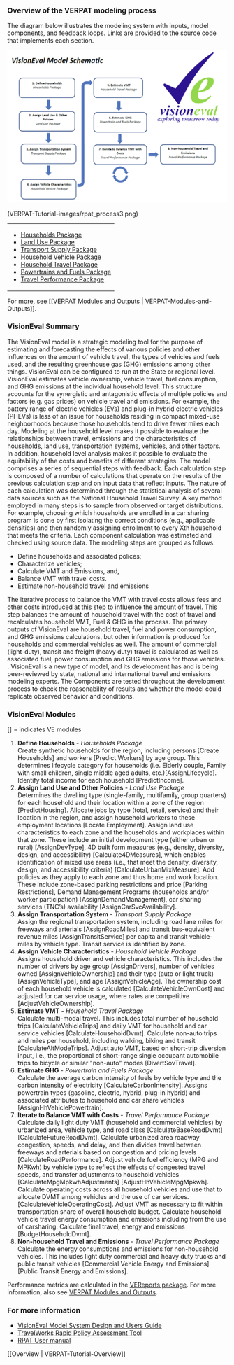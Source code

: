 ### Overview of the VERPAT modeling process

The diagram below illustrates the modeling system with inputs, model components, and feedback loops. Links are provided to the source code that implements each section.

![](VERPAT-Tutorial-images/rpat_process3.png)

(VERPAT-Tutorial-images/rpat_process3.png)

<table>
  <tr>
    <td> <ul> 
	<li> <a href="https://github.com/gregorbj/VisionEval/tree/master/sources/modules/VESimHouseholds"> Households Package </a> </li> 
	<li> <a href="https://github.com/gregorbj/VisionEval/tree/master/sources/modules/VELandUse"> Land Use Package </a> </li>
	<li> <a href="https://github.com/gregorbj/VisionEval/tree/master/sources/modules/VETransportSupply"> Transport Supply Package </a> </li>
	<li> <a href="https://github.com/gregorbj/VisionEval/tree/master/sources/modules/VEHouseholdVehicles"> Household Vehicle Package </a> </li>
	<li> <a href="https://github.com/gregorbj/VisionEval/tree/master/sources/modules/VEHouseholdTravel"> Household Travel Package </a> </li>
	<li> <a href="https://github.com/gregorbj/VisionEval/tree/master/sources/modules/VEPowertrainsAndFuels"> Powertrains and Fuels Package </a> </li>
	<li> <a href="https://github.com/gregorbj/VisionEval/tree/master/sources/modules/VETravelPerformance"> Travel Performance Package </a> </li>
	</ul> </td>
  </tr>
</table>


For more, see [[VERPAT Modules and Outputs | VERPAT-Modules-and-Outputs]].


### VisionEval Summary

The VisionEval model is a strategic modeling tool for the purpose of estimating and forecasting the effects of various policies and other influences on the amount of vehicle travel, the types of vehicles and fuels used, and the resulting greenhouse gas (GHG) emissions among other things. VisionEval can be configured to run at the State or regional level.
VisionEval estimates vehicle ownership, vehicle travel, fuel consumption, and GHG emissions at the individual household level. This structure accounts for the synergistic and antagonistic effects of multiple policies and factors (e.g. gas prices) on vehicle travel and emissions. For example, the battery range of electric vehicles (EVs) and plug-in hybrid electric vehicles (PHEVs) is less of an issue for households residing in compact mixed-use neighborhoods because those households tend to drive fewer miles each day. Modeling at the household level makes it possible to evaluate the relationships between travel, emissions and the characteristics of households, land use, transportation systems, vehicles, and other factors. In addition, household level analysis makes it possible to evaluate the equitability of the costs and benefits of different strategies.
The model comprises a series of sequential steps with feedback. Each calculation step is composed of a number of calculations that operate on the results of the previous calculation step and on input data that reflect inputs. The nature of each calculation was determined through the statistical analysis of several data sources such as the National Household Travel Survey. A key method employed in many steps is to sample from observed or target distributions. For example, choosing which households are enrolled in a car sharing program is done by first isolating the correct conditions (e.g., applicable densities) and then randomly assigning enrollment to every Xth household that meets the criteria. Each component calculation was estimated and checked using source data.
The modeling steps are grouped as follows:

  + Define households and associated polices;
  + Characterize vehicles;
  + Calculate VMT and Emissions, and,
  + Balance VMT with travel costs.
  + Estimate non-household travel and emissions
  
The iterative process to balance the VMT with travel costs allows fees and other costs introduced at this step to influence the amount of travel. This step balances the amount of household travel with the cost of travel and recalculates household VMT, Fuel & GHG in the process.
The primary outputs of VisionEval are household travel, fuel and power consumption, and GHG emissions calculations, but other information is produced for households and commercial vehicles as well. The amount of commercial (light-duty), transit and freight (heavy duty) travel is calculated as well as associated fuel, power consumption and GHG emissions for those vehicles. .
VisionEval is a new type of model, and its development has and is being peer-reviewed by state, national and international travel and emissions modeling experts. The Components are tested throughout the development process to check the reasonability of results and whether the model could replicate observed behavior and conditions.

### VisionEval Modules

[] = indicates VE modules

  1. **Define Households** - *Households Package*  
Create synthetic households for the region, including persons [Create Households] and workers [Predict Workers] by age group. This determines lifecycle category for households (i.e. Elderly couple, Family with small children, single middle aged adults, etc.)[AssignLifecycle]. Identify total income for each household [PredictIncome].
  2. **Assign Land Use and Other Policies** - *Land Use Package*  
Determines the dwelling type (single-family, multifamily, group quarters) for each household and their location within a zone of the region [PredictHousing]. Allocate jobs by type (total, retail, service) and their location in the region, and assign household workers to these employment locations [Locate Employment]. Assign land use characteristics to each zone and the households and workplaces within that zone. These include an initial development type (either urban or rural) [AssignDevType], 4D built form measures (e.g., density, diversity, design, and accessibility) [Calculate4DMeasures], which enables identification of mixed use areas (i.e., that meet the density, diversity, design, and accessibility criteria) [CalculateUrbanMixMeasure]. Add policies as they apply to each zone and thus home and work location. These include zone-based parking restrictions and price [Parking Restrictions], Demand Management Programs (households and/or worker participation) [AssignDemandManagement], car sharing services (TNC’s) availability [AssignCarSvcAvailability].
  3. **Assign Transportation System** - *Transport Supply Package*  
Assign the regional transportation system, including road lane miles for freeways and arterials [AssignRoadMiles] and transit bus-equivalent revenue miles [AssignTransitService] per capita and transit vehicle-miles by vehicle type. Transit service is identified by zone.
  4. **Assign Vehicle Characteristics** - *Household Vehicle Package*  
Assigns household driver and vehicle characteristics. This includes the number of drivers by age group [AssignDrivers], number of vehicles owned [AssignVehicleOwnership] and their type (auto or light truck) [AssignVehicleType], and age [AssignVehicleAge]. The ownership cost of each household vehicle is calculated [CalculateVehicleOwnCost] and adjusted for car service usage, where rates are competitive [AdjustVehicleOwnership].
  5. **Estimate VMT** - *Household Travel Package*  
Calculate multi-modal travel. This includes total number of household trips [CalculateVehicleTrips] and daily VMT for household and car service vehicles [CalculateHouseholdDvmt]. Calculate non-auto trips and miles per household, including walking, biking and transit [CalculateAltModeTrips]. Adjust auto VMT, based on short-trip diversion input, i.e., the proportional of short-range single occupant automobile trips to bicycle or similar "non-auto" modes [DivertSovTravel].
  6. **Estimate GHG** - *Powertrain and Fuels Package*  
Calculate the average carbon intensity of fuels by vehicle type and the carbon intensity of electricity [CalculateCarbonIntensity]. Assigns powertrain types (gasoline, electric, hybrid, plug-in hybrid) and associated attributes to household and car share vehicles [AssignHhVehiclePowertrain].
  7. **Iterate to Balance VMT with Costs** - *Travel Performance Package*  
Calculate daily light duty VMT (household and commercial vehicles) by urbanized area, vehicle type, and road class [CalculateBaseRoadDvmt] [CalculateFutureRoadDvmt]. Calculate urbanized area roadway congestion, speeds, and delay, and then divides travel between freeways and arterials based on congestion and pricing levels [CalculateRoadPerformance]. Adjust vehicle fuel efficiency (MPG and MPKwh) by vehicle type to reflect the effects of congested travel speeds, and transfer adjustments to household vehicles [CalculateMpgMpkwhAdjustments] [AdjustHhVehicleMpgMpkwh]. Calculate operating costs across all household vehicles and use that to allocate DVMT among vehicles and the use of car services. [CalculateVehicleOperatingCost].
Adjust VMT as necessary to fit within transportation share of overall household budget. Calculate household vehicle travel energy consumption and emissions including from the use of carsharing. Calculate final travel, energy and emissions [BudgetHouseholdDvmt].
  8. **Non-household Travel and Emissions** - *Travel Performance Package*  
Calculate the energy consumptions and emissions for non-household vehicles. This includes light duty commercial and heavy duty trucks and public transit vehicles [Commercial Vehicle Energy and Emissions] [Public Transit Energy and Emissions].

Performance metrics are calculated in the [VEReports package](https://github.com/gregorbj/VisionEval/tree/master/sources/modules/VEReports).  For more information, also see [VERPAT Modules and Outputs](https://github.com/gregorbj/VisionEval/wiki/VERPAT-Modules-and-Outputs#reportrpatmetrics).  
  
### For more information

  + [VisionEval Model System Design and Users Guide](https://github.com/gregorbj/VisionEval/blob/master/api/model_system_design.md)
  + [TravelWorks Rapid Policy Assessment Tool](https://planningtools.transportation.org/551/rapid-policy-analysis-tool.html)
  + [RPAT User manual](https://planningtools.transportation.org/files/63.pdf)

[[Overview | VERPAT-Tutorial-Overview]]
